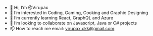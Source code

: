 - 👋 Hi, I’m @Virupax
- 👀 I’m interested in Coding, Gaming, Cooking and Graphic Designing
- 🌱 I’m currently learning React, GraphQL and Azure
- 💞️ I’m looking to collaborate on Javascript, Java or C# projects
- 📫 How to reach me email: virupax.ckk@gmail.com

<!---
Virupax/Virupax is a ✨ special ✨ repository because its `README.md` (this file) appears on your GitHub profile.
You can click the Preview link to take a look at your changes.
--->
